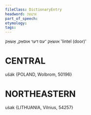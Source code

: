 ```yaml
---
fileClass: DictionaryEntry
headword: אושאַק
part_of_speech: 
etymology: 
tags: 
---
```

אושאַק
־עס
דער
אוסאַק, אָשאַק
'lintel (door)'

CENTRAL
========

ušák {POLAND, Wolbrom, 50196}

NORTHEASTERN
==============

us̀ak {LITHUANIA, Vilnius, 54257}